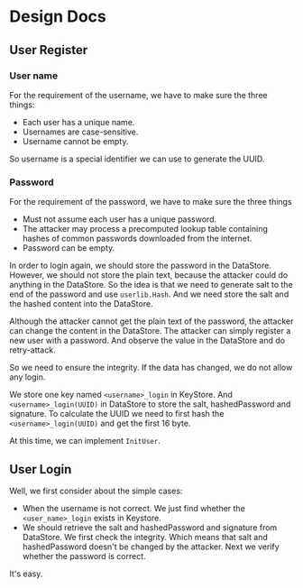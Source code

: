 # Design Docs

## User Register

### User name

For the requirement of the username, we have to make sure the three things:

+ Each user has a unique name.
+ Usernames are case-sensitive.
+ Username cannot be empty.

So username is a special identifier we can use to generate the UUID.

### Password

For the requirement of the password, we have to make sure the three things

+ Must not assume each user has a unique password.
+ The attacker may process a precomputed lookup table containing hashes of
common passwords downloaded from the internet.
+ Password can be empty.

In order to login again, we should store the password in the DataStore. However,
we should not store the plain text, because the attacker could do anything in the
DataStore. So the idea is that we need to generate salt to the end of the password
and use `userlib.Hash`. And we need store the salt and the hashed content into the
DataStore.

Although the attacker cannot get the plain text of the password, the attacker can
change the content in the DataStore. The attacker can simply register a new user
with a password. And observe the value in the DataStore and do retry-attack.

So we need to ensure the integrity. If the data has changed, we do not allow any login.

We store one key named `<username>_login` in KeyStore. And `<username>_login(UUID)` in
DataStore to store the salt, hashedPassword and signature. To calculate the UUID we need
to first hash the `<username>_login(UUID)` and get the first 16 byte.

At this time, we can implement `InitUser`.

## User Login

Well, we first consider about the simple cases:

+ When the username is not correct. We just find whether the `<user_name>_login` exists in
Keystore.
+ We should retrieve the salt and hashedPassword and signature from DataStore. We first check
the integrity. Which means that salt and hashedPassword doesn't be changed by the attacker. Next
we verify whether the password is correct.

It's easy.
